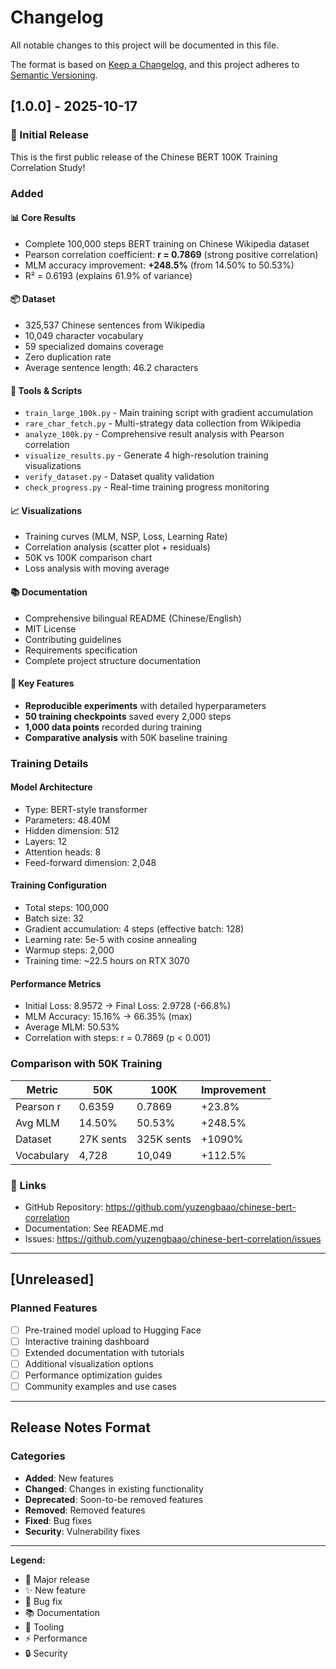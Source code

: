# Changelog

All notable changes to this project will be documented in this file.

The format is based on [Keep a Changelog](https://keepachangelog.com/en/1.0.0/),
and this project adheres to [Semantic Versioning](https://semver.org/spec/v2.0.0.html).

## [1.0.0] - 2025-10-17

### 🎉 Initial Release

This is the first public release of the Chinese BERT 100K Training Correlation Study!

### Added

#### 📊 Core Results
- Complete 100,000 steps BERT training on Chinese Wikipedia dataset
- Pearson correlation coefficient: **r = 0.7869** (strong positive correlation)
- MLM accuracy improvement: **+248.5%** (from 14.50% to 50.53%)
- R² = 0.6193 (explains 61.9% of variance)

#### 📦 Dataset
- 325,537 Chinese sentences from Wikipedia
- 10,049 character vocabulary
- 59 specialized domains coverage
- Zero duplication rate
- Average sentence length: 46.2 characters

#### 🔧 Tools & Scripts
- `train_large_100k.py` - Main training script with gradient accumulation
- `rare_char_fetch.py` - Multi-strategy data collection from Wikipedia
- `analyze_100k.py` - Comprehensive result analysis with Pearson correlation
- `visualize_results.py` - Generate 4 high-resolution training visualizations
- `verify_dataset.py` - Dataset quality validation
- `check_progress.py` - Real-time training progress monitoring

#### 📈 Visualizations
- Training curves (MLM, NSP, Loss, Learning Rate)
- Correlation analysis (scatter plot + residuals)
- 50K vs 100K comparison chart
- Loss analysis with moving average

#### 📚 Documentation
- Comprehensive bilingual README (Chinese/English)
- MIT License
- Contributing guidelines
- Requirements specification
- Complete project structure documentation

#### 🎯 Key Features
- **Reproducible experiments** with detailed hyperparameters
- **50 training checkpoints** saved every 2,000 steps
- **1,000 data points** recorded during training
- **Comparative analysis** with 50K baseline training

### Training Details

#### Model Architecture
- Type: BERT-style transformer
- Parameters: 48.40M
- Hidden dimension: 512
- Layers: 12
- Attention heads: 8
- Feed-forward dimension: 2,048

#### Training Configuration
- Total steps: 100,000
- Batch size: 32
- Gradient accumulation: 4 steps (effective batch: 128)
- Learning rate: 5e-5 with cosine annealing
- Warmup steps: 2,000
- Training time: ~22.5 hours on RTX 3070

#### Performance Metrics
- Initial Loss: 8.9572 → Final Loss: 2.9728 (-66.8%)
- MLM Accuracy: 15.16% → 66.35% (max)
- Average MLM: 50.53%
- Correlation with steps: r = 0.7869 (p < 0.001)

### Comparison with 50K Training

| Metric | 50K | 100K | Improvement |
|--------|-----|------|-------------|
| Pearson r | 0.6359 | 0.7869 | +23.8% |
| Avg MLM | 14.50% | 50.53% | +248.5% |
| Dataset | 27K sents | 325K sents | +1090% |
| Vocabulary | 4,728 | 10,049 | +112.5% |

### 🔗 Links
- GitHub Repository: https://github.com/yuzengbaao/chinese-bert-correlation
- Documentation: See README.md
- Issues: https://github.com/yuzengbaao/chinese-bert-correlation/issues

---

## [Unreleased]

### Planned Features
- [ ] Pre-trained model upload to Hugging Face
- [ ] Interactive training dashboard
- [ ] Extended documentation with tutorials
- [ ] Additional visualization options
- [ ] Performance optimization guides
- [ ] Community examples and use cases

---

## Release Notes Format

### Categories
- **Added**: New features
- **Changed**: Changes in existing functionality
- **Deprecated**: Soon-to-be removed features
- **Removed**: Removed features
- **Fixed**: Bug fixes
- **Security**: Vulnerability fixes

---

**Legend:**
- 🎉 Major release
- ✨ New feature
- 🐛 Bug fix
- 📚 Documentation
- 🔧 Tooling
- ⚡ Performance
- 🔒 Security
